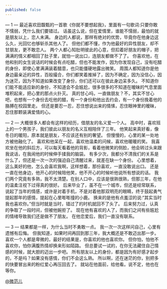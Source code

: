 ```yaml
---
published: false
---
```

— 1 —
最近喜欢田馥甄的一首歌《你就不要想起我》，里面有一句歌词:只要你敢不懦弱，凭什么我们要错过。
话虽这么说，但在爱情里，谁能不懦弱，最怕的就是朋友以上，恋人未满。
身边的人都说，那样有绝对的优势，毕竟你在他身边这么久，光回忆也够斩杀其他人了。
但他们都不懂，作为他最好的异性朋友，却不甘朋友，更不敢恋人。
两个人都心知肚明彼此的心意，但扣着好朋友的帽子，把满满的情义都咽回了肚子里，就怕一说出口，连朋友都做不了了。
你喜欢他，在他和别的女生说话的时候会有点吃醋，但也不能发作，因为你发现自己，没有吃醋的身份，即使心里满满装着醋意，也只能僵硬地露出微笑。
周围人都知道你是他身边最亲近的异性，百般撮合，你们都笑着推掉了，因为不确定，因为没信心，因为迷茫，因为不知道如果改变了身份，你们还可以在彼此身边呆多久。
不知道你们能不能适应新的身份，不知道会不会尴尬，很多很多的不知道在暧昧的气息里面堆积起来，把心里的那点火扑灭。
真的甘心吗，一直做朋友？不，其实不甘心吧，也想有一个身份去吃他的醋，有一个身份和他出去约会，有一个身份挽着他的胳膊在校园里走。
但还是要忍一忍，忍住想说出来的情愫，忍住眼神里的暧昧，忍住那颗装满爱情的心。

— 2 —
大概很多人都会有这样的经历，借朋友的名义爱一个人。
高中时，喜欢班上的一个男孩子，我们彼此以朋友的名义互相陪伴了三年。
他笑起来真好看，像冬日的暖阳，原本就是朋友，不应该还有别的奢望。
但慢慢的，心里的某一处地方被他融化了。
喜欢和他呆在一起，喜欢他温柔的问候，喜欢他暖暖的笑。
我喜欢坐在他的斜后方，可以每天看着他的背影，看着他微笑的侧脸，他会转过头来跟我说话，在我闹他的时候伸手揉我的脑袋。
有多少次，我都分不清我们的关系是什么了，但还是一次一次的强迫自己清醒过来，就差在缺一个身份。
心里想着，这么美好的他，怎么会喜欢我啊，这样想着，那份喜欢，一直没敢说出口。
还是一直在他身边，他开心的时候陪他笑，他不开心的时候听他说所有想说的话。
我们两个究竟有多熟，我不太清楚。在别人口中，应该是很熟很熟，但那三年，在他的温柔注视下过得真的很好。
后来毕业了，虽不在一个城市，但还是经常联系，说起了当年的情感，或许是对着手机，不是对着他那双明亮的眼睛，终于鼓起勇气提起那年的感情，提起在心里嘭嘭撞的小鹿。
换来的是他有点羞涩的说:“其实当时我也喜欢你。”但当时就是当时，错过了的时机就回不了头了。
后来努力过，认真的争取了一段时间，但被他婉拒了。
现在他有喜欢的人了，而我们之间有些尴尬的情绪导致我们还是做不了朋友。
在他恋爱后，我们一直没有联系。

— 3 —
结果都是一样，为什么当时不勇敢一点。
我一次一次这样问自己，心里有遗憾有后悔。
但我知道，如果时间再回到那三年，我大概还是不敢迈出那一步。
喜欢一个人都是卑微的，最好的结果是，你喜欢的他也喜欢你。
但你怕，怕他不喜欢你，怕你满腹热情却换来形如陌路。
但总要试一试的，在你无法藏住自己情感的时候，就大胆的迈出一步吧。
所有朋友以上的身份，都是因为有好感才起步的，不是吗？如果没有感情，你们不会这么熟。
所以啊，还在迷茫的你，别把多的快要冒出来的粉红爱心再压回去了。
就站在他面前，给他看。说不定，他也在等你。

[@微范儿](http://www.vfaner.com/33.html)

